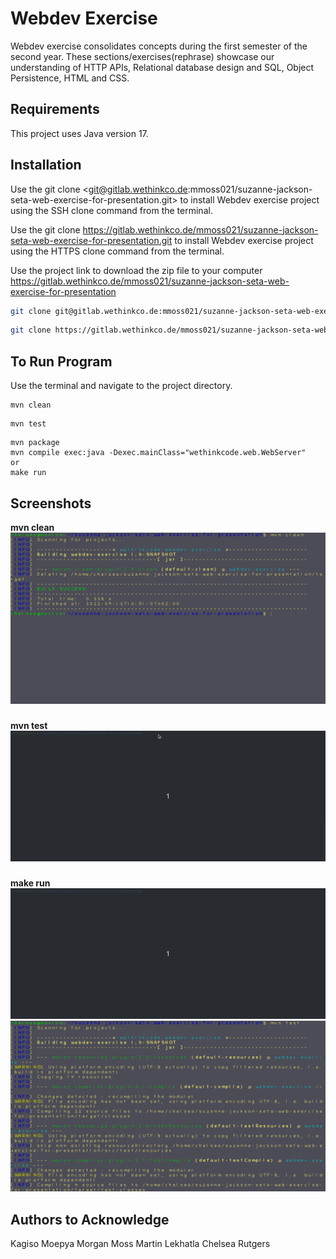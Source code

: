 # Webdev Exercise
Webdev exercise consolidates concepts during the first semester of the second year. These sections/exercises(rephrase) showcase our understanding of HTTP APIs, Relational database design and SQL, Object Persistence, HTML and CSS.

## Requirements
This project uses Java version 17.

## Installation

Use the git clone <git@gitlab.wethinkco.de:mmoss021/suzanne-jackson-seta-web-exercise-for-presentation.git> to install Webdev exercise project using the SSH clone command from the terminal.

Use the git clone <https://gitlab.wethinkco.de/mmoss021/suzanne-jackson-seta-web-exercise-for-presentation.git> to install Webdev exercise project using the HTTPS clone command from the terminal.

Use the project link to download the zip file to your computer <https://gitlab.wethinkco.de/mmoss021/suzanne-jackson-seta-web-exercise-for-presentation>

```bash using SSH clone
git clone git@gitlab.wethinkco.de:mmoss021/suzanne-jackson-seta-web-exercise-for-presentation.git
```

```bash using HTTPS clone
git clone https://gitlab.wethinkco.de/mmoss021/suzanne-jackson-seta-web-exercise-for-presentation.git
```

## To Run Program

Use the terminal and navigate to the project directory.

```# clean: @ Clean the build
mvn clean
```

```# test: @ Run all tests
mvn test
```

```# run Server: WebServer
mvn package
mvn compile exec:java -Dexec.mainClass="wethinkcode.web.WebServer"
or 
make run
```

## Screenshots

**mvn clean**
![img.png](img.png)

###

**mvn test**
![gif_1](gif_1.gif)

###

**make run**
![gif_2.gif](gif_2.gif)
![img_4.png](img_1.png)

###

## Authors to Acknowledge
Kagiso Moepya
Morgan Moss
Martin Lekhatla
Chelsea Rutgers
